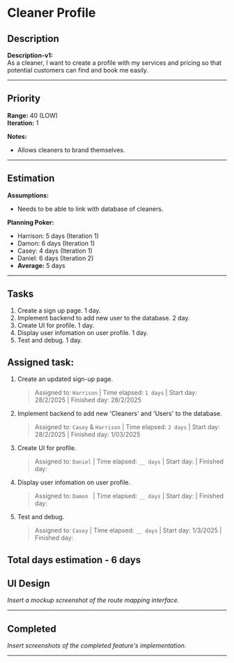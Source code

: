 # Cleaner Profile

## Description
**Description-v1:**  
As a cleaner, I want to create a profile with my services and pricing so that potential customers can find and book me easily. 

---

## Priority
**Range:** 40 (LOW)  
**Iteration:** 1  

**Notes:**  
- Allows cleaners to brand themselves.

---

## Estimation
**Assumptions:**  
- Needs to be able to link with database of cleaners.  

**Planning Poker:**  
- Harrison: 5 days (Iteration 1)  
- Damon: 6 days (Iteration 1)  
- Casey: 4 days (Iteration 1)
- Daniel: 6 days (Iteration 2)
- **Average:** 5 days  

---

## Tasks
1. Create a sign up page. 1 day.
2. Implement backend to add new user to the database. 2 day.
3. Create UI for profile. 1 day. 
4. Display user infomation on user profile. 1 day.
5. Test and debug. 1 day.

## Assigned task:
1. Create an updated sign-up page.
    > Assigned to: `Harrison` | Time elapsed: `1 days` | Start day: 28/2/2025  | Finished day: 28/2/2025
2. Implement backend to add new 'Cleaners' and 'Users' to the database.
    > Assigned to: `Casey` & `Harrison` | Time elapsed: `2 days` | Start day: 28/2/2025 | Finished day: 1/03/2025
3. Create UI for profile.
    > Assigned to: `Daniel` | Time elapsed: `__ days` | Start day:  | Finished day: 
4. Display user infomation on user profile.
    > Assigned to: `Damon ` | Time elapsed: `__ days` | Start day:  | Finished day: 
5. Test and debug.
    > Assigned to: `Casey` | Time elapsed: `__ days` | Start day: 1/3/2025  | Finished day: 
   
   
Total days estimation - 6 days
---

## UI Design
*Insert a mockup screenshot of the route mapping interface.*

---

## Completed
*Insert screenshots of the completed feature's implementation.*

---

